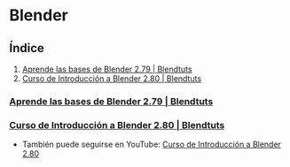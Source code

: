 # Blender
## Índice
1. [Aprende las bases de Blender 2.79 | Blendtuts](#aprende-las-bases-de-blender--blendtuts)
2. [Curso de Introducción a Blender 2.80 | Blendtuts](#curso-de-introducción-a-blender-280--blendtuts)
### [Aprende las bases de Blender 2.79 | Blendtuts](https://cursos.blendtuts.es/intro-to-blender-access)
### [Curso de Introducción a Blender 2.80 | Blendtuts](https://cursos.blendtuts.es/intro280)
* También puede seguirse en YouTube: [Curso de Introducción a Blender 2.80](https://www.youtube.com/playlist?list=PLBn8E6Sfz0f0UCTEHQ7pL7KKsrvi6HK-8)
